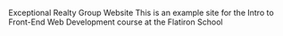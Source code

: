 Exceptional Realty Group Website 
This is an example site for the Intro to Front-End Web Development course at the Flatiron School